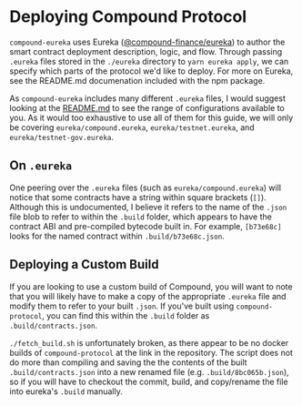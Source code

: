 # Deploying Compound Protocol

`compound-eureka` uses Eureka ([@compound-finance/eureka](https://www.npmjs.com/package/@compound-finance/eureka/v/1.0.3)) to author the smart contract deployment description, logic, and flow. Through passing `.eureka` files stored in the `./eureka` directory to `yarn eureka apply`, we can specify which parts of the protocol we'd like to deploy. For more on Eureka, see the README.md documenation included with the npm package.

As `compound-eureka` includes many different `.eureka` files, I would suggest looking at the [README.md](https://github.com/compound-finance/compound-eureka) to see the range of configurations available to you. As it would too exhaustive to use all of them for this guide, we will only be covering `eureka/compound.eureka`, `eureka/testnet.eureka`, and `eureka/testnet-gov.eureka`.

## On `.eureka` 

One peering over the `.eureka` files (such as `eureka/compound.eureka`) will notice that some contracts have a string within square brackets (`[]`). Although this is undocumented, I believe it refers to the name of the `.json` file blob to refer to within the `.build` folder, which appears to have the contract ABI and pre-compiled bytecode built in. For example, `[b73e68c]` looks for the named contract within `.build/b73e68c.json`.

## Deploying a Custom Build

If you are looking to use a custom build of Compound, you will want to note that you will likely have to make a copy of the appropriate `.eureka` file and modify them to refer to your built `.json`. If you've built using `compound-protocol`, you can find this within the `.build` folder as `.build/contracts.json`.

`./fetch_build.sh` is unfortunately broken, as there appear to be no docker builds of `compound-protocol` at the link in the repository. The script does not do more than compiling and saving the the contents of the built `.build/contracts.json` into a new renamed file (e.g. `.build/8bc065b.json`), so if you will have to checkout the commit, build, and copy/rename the file into eureka's `.build` manually.
